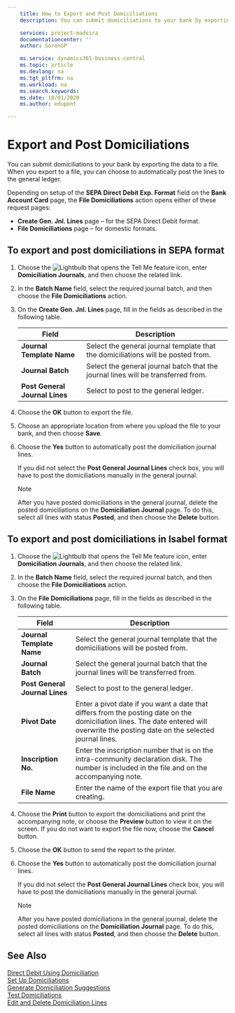 ```yaml
---
    title: How to Export and Post Domiciliations
    description: You can submit domiciliations to your bank by exporting the data to a file. When you export to a file, you can choose to automatically post the lines to the general ledger.

    services: project-madeira 
    documentationcenter: ''
    author: SorenGP

    ms.service: dynamics365-business-central
    ms.topic: article
    ms.devlang: na
    ms.tgt_pltfrm: na
    ms.workload: na
    ms.search.keywords:
    ms.date: 10/01/2020
    ms.author: edupont

---
```

# Export and Post Domiciliations
You can submit domiciliations to your bank by exporting the data to a file. When you export to a file, you can choose to automatically post the lines to the general ledger.  

Depending on setup of the **SEPA Direct Debit Exp. Format** field on the **Bank Account Card** page, the **File Domiciliations** action opens either of these request pages:  

- **Create Gen. Jnl. Lines** page – for the SEPA Direct Debit format.  
- **File Domiciliations** page – for domestic formats.  

## To export and post domiciliations in SEPA format  

1.  Choose the ![Lightbulb that opens the Tell Me feature](../../media/ui-search/search_small.png "Tell me what you want to do") icon, enter **Domiciliation Journals**, and then choose the related link.  
2.  In the **Batch Name** field, select the required journal batch, and then choose the **File Domiciliations** action.  
3.  On the **Create Gen. Jnl. Lines** page, fill in the fields as described in the following table.  

    |Field|Description|  
    |---------------------------------|---------------------------------------|  
    |**Journal Template Name**|Select the general journal template that the domiciliations will be posted from.|  
    |**Journal Batch**|Select the general journal batch that the journal lines will be transferred from.|  
    |**Post General Journal Lines**|Select to post to the general ledger.|  

4.  Choose the **OK** button to export the file.  
5.  Choose an appropriate location from where you upload the file to your bank, and then choose **Save**.  
6.  Choose the **Yes** button to automatically post the domiciliation journal lines.  

    If you did not select the **Post General Journal Lines** check box, you will have to post the domiciliations manually in the general journal.  

    > [!NOTE]  
    >  After you have posted domiciliations in the general journal, delete the posted domiciliations on the **Domiciliation Journal** page. To do this, select all lines with status **Posted**, and then choose the **Delete** button.  

## To export and post domiciliations in Isabel format  

1.  Choose the ![Lightbulb that opens the Tell Me feature](../../media/ui-search/search_small.png "Tell me what you want to do") icon, enter **Domiciliation Journals**, and then choose the related link.  
2.  In the **Batch Name** field, select the required journal batch, and then choose the **File Domiciliations** action.  
3.  On the **File Domiciliations** page, fill in the fields as described in the following table.  

    |Field|Description|  
    |---------------------------------|---------------------------------------|  
    |**Journal Template Name**|Select the general journal template that the domiciliations will be posted from.|  
    |**Journal Batch**|Select the general journal batch that the journal lines will be transferred from.|  
    |**Post General Journal Lines**|Select to post to the general ledger.|  
    |**Pivot Date**|Enter a pivot date if you want a date that differs from the posting date on the domiciliation lines. The date entered will overwrite the posting date on the selected journal lines.|  
    |**Inscription No.**|Enter the inscription number that is on the intra-community declaration disk. The number is included in the file and on the accompanying note.|  
    |**File Name**|Enter the name of the export file that you are creating.|  

4.  Choose the **Print** button to export the domiciliations and print the accompanying note, or choose the **Preview** button to view it on the screen. If you do not want to export the file now, choose the **Cancel** button.  
5.  Choose the **OK** button to send the report to the printer.  
6.  Choose the **Yes** button to automatically post the domiciliation journal lines.  

    If you did not select the **Post General Journal Lines** check box, you will have to post the domiciliations manually in the general journal.  

    > [!NOTE]  
    >  After you have posted domiciliations in the general journal, delete the posted domiciliations on the **Domiciliation Journal** page. To do this, select all lines with status **Posted**, and then choose the **Delete** button.  

## See Also  
 [Direct Debit Using Domiciliation](direct-debit-using-domiciliation.md)   
 [Set Up Domiciliations](how-to-set-up-domiciliations.md)   
 [Generate Domiciliation Suggestions](how-to-generate-domiciliation-suggestions.md)   
 [Test Domiciliations](how-to-test-domiciliations.md)   
 [Edit and Delete Domiciliation Lines](how-to-edit-and-delete-domiciliation-lines.md)
